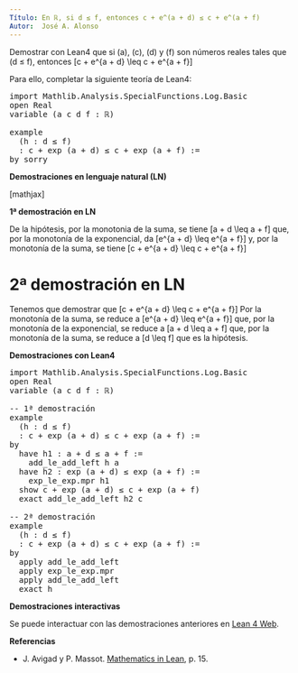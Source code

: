 ```yaml
---
Título: En ℝ, si d ≤ f, entonces c + e^(a + d) ≤ c + e^(a + f)
Autor:  José A. Alonso
---
```


Demostrar con Lean4 que si \(a\), \(c\), \(d\) y \(f\) son números
reales tales que \(d ≤ f\), entonces
\[c + e^{a + d} \leq c + e^{a + f}\]

Para ello, completar la siguiente teoría de Lean4:

<pre lang="lean">
import Mathlib.Analysis.SpecialFunctions.Log.Basic
open Real
variable (a c d f : ℝ)

example
  (h : d ≤ f)
  : c + exp (a + d) ≤ c + exp (a + f) :=
by sorry
</pre>
<!--more-->

<b>Demostraciones en lenguaje natural (LN)</b>

[mathjax]

<b>1ª demostración en LN</b>

De la hipótesis, por la monotonia de la suma, se tiene
\[a + d \leq a + f\]
que, por la monotonía de la exponencial, da
\[e^{a + d} \leq e^{a + f}\]
y, por la monotonía de la suma, se tiene
\[c + e^{a + d} \leq c + e^{a + f}\]

2ª demostración en LN
=====================

Tenemos que demostrar que
\[c + e^{a + d} \leq c + e^{a + f}\]
Por la monotonía de la suma, se reduce a
\[e^{a + d} \leq e^{a + f}\]
que, por la monotonía de la exponencial, se reduce a
\[a + d \leq a + f\]
que, por la monotonía de la suma, se reduce a
\[d \leq f\]
que es la hipótesis.

<b>Demostraciones con Lean4</b>

<pre lang="lean">
import Mathlib.Analysis.SpecialFunctions.Log.Basic
open Real
variable (a c d f : ℝ)

-- 1ª demostración
example
  (h : d ≤ f)
  : c + exp (a + d) ≤ c + exp (a + f) :=
by
  have h1 : a + d ≤ a + f :=
    add_le_add_left h a
  have h2 : exp (a + d) ≤ exp (a + f) :=
    exp_le_exp.mpr h1
  show c + exp (a + d) ≤ c + exp (a + f)
  exact add_le_add_left h2 c

-- 2ª demostración
example
  (h : d ≤ f)
  : c + exp (a + d) ≤ c + exp (a + f) :=
by
  apply add_le_add_left
  apply exp_le_exp.mpr
  apply add_le_add_left
  exact h
</pre>

<b>Demostraciones interactivas</b>

Se puede interactuar con las demostraciones anteriores en <a href="https://lean.math.hhu.de/#url=https://raw.githubusercontent.com/jaalonso/Calculemus2/main/src/Inecuaciones_con_exponenciales_3.lean" rel="noopener noreferrer" target="_blank">Lean 4 Web</a>.

<b>Referencias</b>

<ul>
<li> J. Avigad y P. Massot. <a href="https://bit.ly/3U4UjBk">Mathematics in Lean</a>, p. 15.</li>
</ul>
